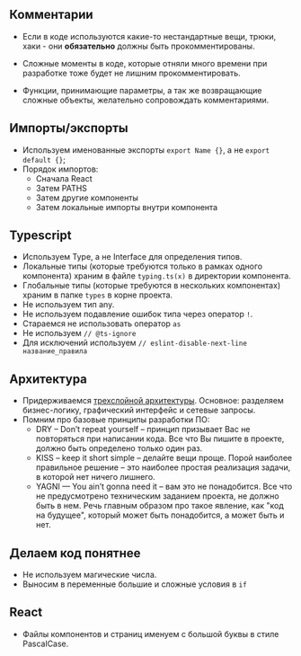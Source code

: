 ## Комментарии

- Если в коде используются какие-то нестандартные вещи, трюки, хаки - они **обязательно** должны быть прокомментированы.

- Сложные моменты в коде, которые отняли много времени при разработке тоже будет не лишним прокомментировать.

- Функции, принимающие параметры, а так же возвращающие сложные объекты, желательно сопровождать комментариями.

## Импорты/экспорты

- Используем именованные экспорты `export Name {}`, а не `export default {}`;
- Порядок импортов:
  - Сначала React
  - Затем PATHS
  - Затем другие компоненты
  - Затем локальные импорты внутри компонента

## Typescript

- Используем Type, а не Interface для определения типов.
- Локальные типы (которые требуются только в рамках одного компонента) храним в файле `typing.ts(x)` в директории компонента.
- Глобальные типы (которые требуются в нескольких компонентах) храним в папке `types` в корне проекта.
- Не используем тип any.
- Не используем подавление ошибок типа через оператор ``!``.
- Стараемся не использовать оператор ``as``
- Не используем ``// @ts-ignore``
- Для исключений используем `// eslint-disable-next-line название_правила`

## Архитектура
- Придерживаемся [трехслойной архитектуры](https://doka.guide/js/clean-architecture/). Основное: разделяем бизнес-логику, графический интерфейс и сетевые запросы.
- Помним про базовые принципы разработки ПО:
	- DRY – Don’t repeat yourself – принцип призывает Вас не повторяться при написании кода. Все что Вы пишите в проекте, должно быть определено только один раз.
	- KISS – keep it short simple – делайте вещи проще. Порой наиболее правильное решение – это наиболее простая реализация задачи, в которой нет ничего лишнего.
	- YAGNI — You ain’t gonna need it – вам это не понадобится. Все что не предусмотрено техническим заданием проекта, не должно быть в нем. Речь главным образом про такое явление, как "код на будущее", который может быть понадобится, а может быть и нет.

## Делаем код понятнее
- Не используем магические числа.
- Выносим в переменные большие и сложные условия в `if`

## React
- Файлы компонентов и страниц именуем с большой буквы в стиле PascalCase.
